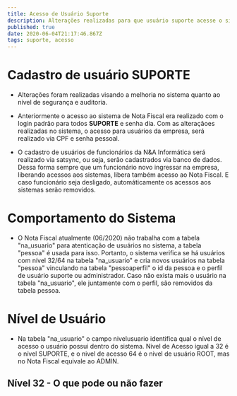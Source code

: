 ```yaml
---
title: Acesso de Usuário Suporte
description: Alterações realizadas para que usuário suporte acesse o sistema do Nota Fiscal
published: true
date: 2020-06-04T21:17:46.867Z
tags: suporte, acesso
---
```


# Cadastro de usuário SUPORTE

* Alterações foram realizadas visando a melhoria no sistema quanto ao nível de segurança e auditoria.

* Anteriormente o acesso ao sistema de Nota Fiscal era realizado com o login padrão para todos **SUPORTE** e senha dia. Com as alteraçãoes realizadas no sistema, o acesso para usuários da empresa, será realizado via CPF e senha pessoal.

* O cadastro de usuários de funcionários da N&A Informática será realizado via satsync, ou seja, serão cadastrados via banco de dados. Dessa forma sempre que um funcionário novo ingressar na empresa, liberando acessos aos sistemas, libera também acesso ao Nota Fiscal. E caso funcionário seja desligado, automáticamente os acessos aos sistemas serão removidos.

# Comportamento do Sistema

* O Nota Fiscal atualmente (06/2020) não trabalha com a tabela "na_usuario" para atenticação de usuários no sistema, a tabela "pessoa" é usada para isso. Portanto, o sistema verifica se há usuários com nível 32/64 na tabela "na_usuario" e cria novos usuários na tabela "pessoa" vinculando na tabela "pessoaperfil" o id da pessoa e o perfil de usuário suporte ou administrador. Caso não exista mais o usuário na tabela "na_usuario", ele juntamente com o perfil, são removidos da tabela pessoa.

# Nível de Usuário

* Na tabela "na_usuario" o campo nivelusuario identifica qual o nível de acesso o usuário possui dentro do sistema. Nivel de Acesso igual a 32 é o nível SUPORTE, e o nivel de acesso 64 é o nivel de usuário ROOT, mas no Nota Fiscal equivale ao ADMIN.

## Nível 32 - O que pode ou não fazer











